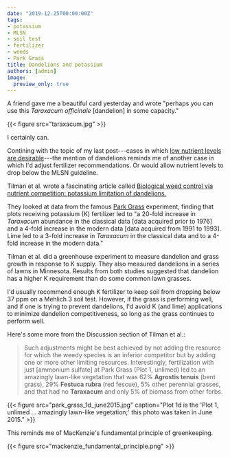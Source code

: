 ```yaml
---
date: "2019-12-25T00:00:00Z"
tags:
- potassium
- MLSN
- soil test
- fertilizer
- weeds
- Park Grass
title: Dandelions and potassium
authors: [admin]
image:
  preview_only: true
---
```


A friend gave me a beautiful card yesterday and wrote "perhaps you can use this *Taraxacum officinale* [dandelion] in some capacity."

{{< figure src="taraxacum.jpg" >}}

I certainly can. 

Contining with the topic of my last post---cases in which [low nutrient levels are desirable](https://www.asianturfgrass.com/2019-12-21-can-you-see-the-p/)---the mention of dandelions reminds me of another case in which I'd adjust fertilizer recommendations. Or would allow nutrient levels to drop below the MLSN guideline.

Tilman et al. wrote a fascinating article called [Biological weed control via nutrient competition: potassium limitation of dandelions.](https://doi.org/10.1890/1051-0761(1999)009[0103:BWCVNC]2.0.CO;2)

They looked at data from the famous [Park Grass](http://www.era.rothamsted.ac.uk/Park) experiment, finding that plots receiving potassium (K) fertilizer led to "a 20-fold increase in *Taraxacum* abundance in the classical data [data acquired prior to 1976] and a 4-fold increase in the modern data [data acquired from 1991 to 1993]. Lime led to a 3-fold increase in *Taraxacum* in the classical data and to a 4-fold increase in the modern data."

Tilman et al. did a greenhouse experiment to measure dandelion and grass growth in response to K supply. They also measured dandelions in a series of lawns in Minnesota. Results from both studies suggested that dandelion has a higher K requirement than do some common lawn grasses.

I'd usually recommend enough K fertilizer to keep soil from dropping below 37 ppm on a Mehlich 3 soil test. However, if the grass is performing well, and if one is trying to prevent dandelions, I'd avoid K (and lime) applications to minimize dandelion competitiveness, so long as the grass continues to perform well.

Here's some more from the Discussion section of Tilman et al.:

> Such adjustments might be best achieved by not adding the resource for which the weedy species is an inferior competitor but by adding one or more other limiting resources. Interestingly, fertilization with just [ammonium sulfate] at Park Grass (Plot 1, unlimed) led to an amazingly lawn-like vegetation that was 62% **Agrostis tenuis** (bent grass), 29% **Festuca rubra** (red fescue), 5% other perennial grasses, and that had no **Taraxacum** and only 5% of biomass from other forbs.

{{< figure src="park_grass_1d_june2015.jpg" caption="Plot 1d is the 'Plot 1, unlimed ... amazingly lawn-like vegetation;' this photo was taken in June 2015." >}}

This reminds me of MacKenzie's fundamental principle of greenkeeping.

{{< figure src="mackenzie_fundamental_principle.png" >}}
